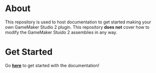 # About
This repository is used to host documentation to get started making your own GameMaker Studio 2 plugin. This repository **does not** cover how to modify the GameMaker Stuido 2 assemblies in any way. 

# Get Started
Go [**here**](https://github.com/nommiin/PluginDocs/wiki/) to get started with the documentation!

